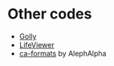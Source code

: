 # Other codes

- [Golly](https://sourceforge.net/p/golly/code/ci/master/tree/)
- [LifeViewer](https://github.com/rowett/lifeviewer)
- [ca-formats](https://github.com/AlephAlpha/ca-formats) by AlephAlpha
